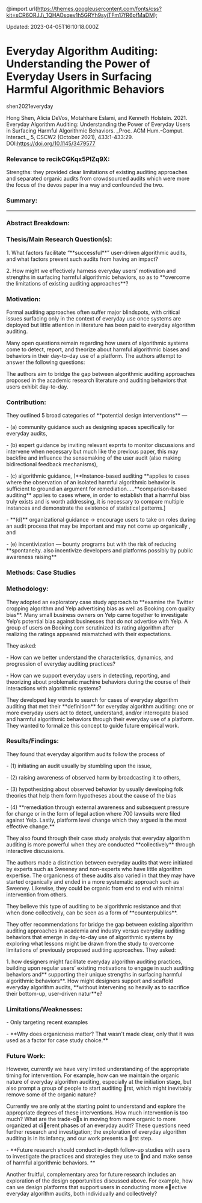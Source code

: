  @import url(https://themes.googleusercontent.com/fonts/css?kit=sCR6ORJJ\_1QHAOsqev1h5GRYh9syjTFm17fR6pfMaDM);

Updated: 2023-04-05T16:10:18.000Z

# Everyday Algorithm Auditing: Understanding the Power of Everyday Users in Surfacing Harmful Algorithmic Behaviors

shen2021everyday

Hong Shen, Alicia DeVos, Motahhare Eslami, and Kenneth Holstein. 2021. Everyday Algorithm Auditing: Understanding the Power of Everyday Users in Surfacing Harmful Algorithmic Behaviors. \_Proc. ACM Hum.-Comput. Interact.\_ 5, CSCW2 (October 2021), 433:1-433:29. DOI:<https://doi.org/10.1145/3479577>

### Relevance to recikCGKqx5PlZq9X:

Strengths: they provided clear limitations of existing auditing approaches and separated organic audits from crowdsourced audits which were more the focus of the devos paper in a way and confounded the two.

### Summary:

* * *

### Abstract Breakdown:

### Thesis/Main Research Question(s):

1\. What factors facilitate “\*\*successful\*\*” user-driven algorithmic audits, and what factors prevent such audits from having an impact?

2\. How might we effectively harness everyday users’ motivation and strengths in surfacing harmful algorithmic behaviors, so as to \*\*overcome the limitations of existing auditing approaches\*\*?

### Motivation:

Formal auditing approaches often suffer major blindspots, with critical issues surfacing only in the context of everyday use once systems are deployed but little attention in literature has been paid to everyday algorithm auditing.

Many open questions remain regarding how users of algorithmic systems come to detect, report, and theorize about harmful algorithmic biases and behaviors in their day-to-day use of a platform. The authors attempt to answer the following questions:

The authors aim to bridge the gap between algorithmic auditing approaches proposed in the academic research literature and auditing behaviors that users exhibit day-to-day.

### Contribution:

They outlined 5 broad categories of \*\*potential design interventions\*\* —

\- (a) community guidance such as designing spaces specifically for everyday audits,

\- (b) expert guidance by inviting relevant exprrts to monitor discussions and intervene when necessary but much like the previous paper, this may backfire and influence the sensemaking of the user audit (also making bidirectional feedback mechanisms),

\- (c) algorithmic guidance, \[\*\*Instance-based auditing \*\*applies to cases where the observation of an isolated harmful algorithmic behavior is sufficient to ground an argument for remediation.....\*\*comparison-based auditing\*\* applies to cases where, in order to establish that a harmful bias truly exists and is worth addressing, it is necessary to compare multiple instances and demonstrate the existence of statistical patterns.\]

\- \*\*(d)\*\* organizational guidance -> encourage users to take on roles during an audit process that may be important and may not come up organically , and

\- (e) incentivization — bounty programs but with the risk of reducing \*\*spontaneity. also incentivize developers and platforms possibly by public awareness raising\*\*

### Methods: Case Studies

### Methodology:

They adopted an exploratory case study approach to \*\*examine the Twitter cropping algorithm and Yelp advertising bias as well as Booking.com quality bias\*\*. Many small business owners on Yelp came together to investigate Yelp’s potential bias against businesses that do not advertise with Yelp. A group of users on Booking.com scrutinized its rating algorithm after realizing the ratings appeared mismatched with their expectations.

They asked:

\- How can we better understand the characteristics, dynamics, and progression of everyday auditing practices?

\- How can we support everyday users in detecting, reporting, and theorizing about problematic machine behaviors during the course of their interactions with algorithmic systems?

They developed key words to search for cases of everyday algorithm auditing that met their \*\*definition\*\* for everyday algorithm auditing: one or more everyday users act to detect, understand, and/or interrogate biased and harmful algorithmic behaviors through their everyday use of a platform. They wanted to formalize this concept to guide future empirical work.

### Results/Findings:

They found that everyday algorithm audits follow the process of

\- (1) initiating an audit usually by stumbling upon the issue,

\- (2) raising awareness of observed harm by broadcasting it to others,

\- (3) hypothesizing about observed behavior by usually developing folk theories that help them form hypotheses about the cause of the bias

\- (4) \*\*remediation through external awareness and subsequent pressure for change or in the form of legal action where 700 lawsuits were filed against Yelp. Lastly, platform level change which they argued is the most effective change.\*\*

They also found through their case study analysis that everyday algorithm auditing is more powerful when they are conducted \*\*collectively\*\* through interactive discussions.

The authors made a distinction between everyday audits that were initiated by experts such as Sweeney and non-experts who have little algorithm expertise. The organicness of these audits also varied in that they may have started organically and ended in a more systematic approach such as Sweeney. Likewise, they could be organic from end to end with minimal intervention from others.

They believe this type of auditing to be algorithmic resistance and that when done collectively, can be seen as a form of \*\*counterpublics\*\*.

They offer recommendations for bridge the gap between existing algorithm auditing approaches in academia and industry versus everyday auditing behaviors that emerge in day-to-day use of algorithmic systems by exploring what lessons might be drawn from the study to overcome limitations of previously proposed auditing approaches. They asked:

1\. how designers might facilitate everyday algorithm auditing practices, building upon regular users’ existing motivations to engage in such auditing behaviors and\*\* supporting their unique strengths in surfacing harmful algorithmic behaviors\*\*. How might designers support and scaffold everyday algorithm audits, \*\*without intervening so heavily as to sacrifice their bottom-up, user-driven natur\*\*e?

### Limitations/Weaknesses:

\- Only targeting recent examples

\- \*\*Why does organicness matter? That wasn't made clear, only that it was used as a factor for case study choice.\*\*

### Future Work:

However, currently we have very limited understanding of the appropriate timing for intervention. For example, how can we maintain the organic nature of everyday algorithm auditing, especially at the initiation stage, but also prompt a group of people to start auditing ￿rst, which might inevitably remove some of the organic nature?

Currently we are only at the starting point to understand and explore the appropriate degrees of these interventions. How much intervention is too much? What are the trade-o￿s in moving from more organic to more organized at di￿erent phases of an everyday audit? These questions need further research and investigation; the exploration of everyday algorithm auditing is in its infancy, and our work presents a ￿rst step.

\- \*\*Future research should conduct in-depth follow-up studies with users to investigate the practices and strategies they use to ￿nd and make sense of harmful algorithmic behaviors. \*\*

Another fruitful, complementary area for future research includes an exploration of the design opportunities discussed above. For example, how can we design platforms that support users in conducting more e￿ective everyday algorithm audits, both individually and collectively?